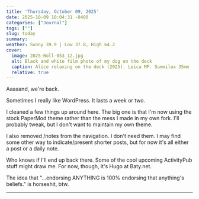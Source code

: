 ```yaml
---
title: 'Thursday, October 09, 2025'
date: 2025-10-09 10:04:31 -0400
categories: ["Journal"]
tags: [""]
slug: today
summary: 
weather: Sunny 39.9 | Low 37.8, High 64.2
cover: 
  image: 2025-Roll-053_12.jpg
  alt: Black and white film photo of my dog on the deck
  caption: Alice relaxing on the deck (2025). Leica MP. Summilux 35mm
  relative: true
---
```


Aaaaand, we're back.

Sometimes I really like WordPress. It lasts a week or two.

I cleaned a few things up around here. The big one is that I'm now using the stock PaperMod theme rather than the mess I made in my own fork. I'll probably tweak, but I don't want to maintain my own theme.

I also removed /notes from the navigation. I don't need them. I may find some other way to indicate/present shorter posts, but for now it's all either a post or a daily note.

Who knows if I'll end up back there. Some of the cool upcoming ActivityPub stuff might draw me. For now, though, it's Hugo at Baty.net.

The idea that "...endorsing ANYTHING is 100% endorsing that anything's beliefs." is horseshit, btw.

----


